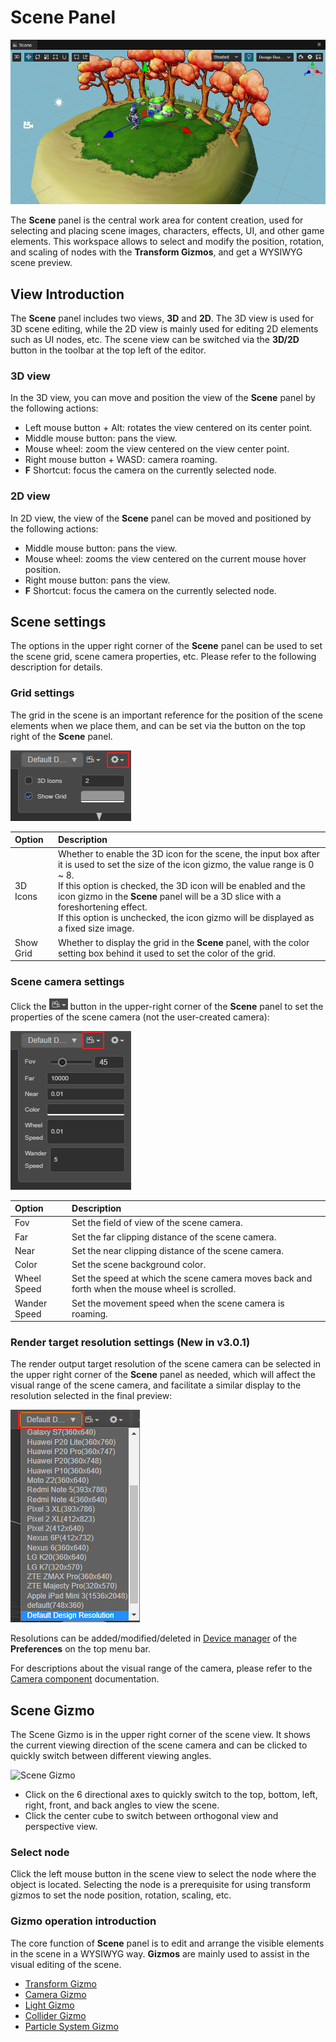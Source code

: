 # Scene Panel

![scene](images/scene.png)

The **Scene** panel is the central work area for content creation, used for selecting and placing scene images, characters, effects, UI, and other game elements. This workspace allows to select and modify the position, rotation, and scaling of nodes with the **Transform Gizmos**, and get a WYSIWYG scene preview.

## View Introduction

The **Scene** panel includes two views, **3D** and **2D**. The 3D view is used for 3D scene editing, while the 2D view is mainly used for editing 2D elements such as UI nodes, etc. The scene view can be switched via the **3D/2D** button in the toolbar at the top left of the editor.

### 3D view

In the 3D view, you can move and position the view of the **Scene** panel by the following actions:
- Left mouse button + Alt: rotates the view centered on its center point.
- Middle mouse button: pans the view.
- Mouse wheel: zoom the view centered on the view center point.
- Right mouse button + WASD: camera roaming.
- **F** Shortcut: focus the camera on the currently selected node.

### 2D view

In 2D view, the view of the **Scene** panel can be moved and positioned by the following actions:
- Middle mouse button: pans the view.
- Mouse wheel: zooms the view centered on the current mouse hover position.
- Right mouse button: pans the view.
- **F** Shortcut: focus the camera on the currently selected node.

## Scene settings

The options in the upper right corner of the **Scene** panel can be used to set the scene grid, scene camera properties, etc. Please refer to the following description for details.

### Grid settings

The grid in the scene is an important reference for the position of the scene elements when we place them, and can be set via the button on the top right of the **Scene** panel.

![Gizmo](images/scene-grid.png)

| Option | Description |
| :-- | :-- |
| 3D Icons | Whether to enable the 3D icon for the scene, the input box after it is used to set the size of the icon gizmo, the value range is 0 ~ 8.<br>If this option is checked, the 3D icon will be enabled and the icon gizmo in the **Scene** panel will be a 3D slice with a foreshortening effect.<br>If this option is unchecked, the icon gizmo will be displayed as a fixed size image. |
| Show Grid | Whether to display the grid in the **Scene** panel, with the color setting box behind it used to set the color of the grid. |

### Scene camera settings

Click the ![set camera](images/set-camera.png) button in the upper-right corner of the **Scene** panel to set the properties of the scene camera (not the user-created camera):

![scene camera](images/scene-camera.png)

| Option | Description |
| :-- | :-- |
| Fov | Set the field of view of the scene camera. |
| Far | Set the far clipping distance of the scene camera. |
| Near  | Set the near clipping distance of the scene camera. |
| Color | Set the scene background color. |
| Wheel Speed  | Set the speed at which the scene camera moves back and forth when the mouse wheel is scrolled. |
| Wander Speed | Set the movement speed when the scene camera is roaming. |

### Render target resolution settings (New in v3.0.1)

The render output target resolution of the scene camera can be selected in the upper right corner of the **Scene** panel as needed, which will affect the visual range of the scene camera, and facilitate a similar display to the resolution selected in the final preview:

![scene resolution](images/scene-resolution.png)

Resolutions can be added/modified/deleted in [Device manager](../preferences/index.md#device-manager) of the **Preferences** on the top menu bar.

For descriptions about the visual range of the camera, please refer to the [Camera component](../components/camera-component.md) documentation.

## Scene Gizmo

The Scene Gizmo is in the upper right corner of the scene view. It shows the current viewing direction of the scene camera and can be clicked to quickly switch between different viewing angles.

![Scene Gizmo](images/scene-gizmo.png)

- Click on the 6 directional axes to quickly switch to the top, bottom, left, right, front, and back angles to view the scene.
- Click the center cube to switch between orthogonal view and perspective view.

### Select node

Click the left mouse button in the scene view to select the node where the object is located. Selecting the node is a prerequisite for using transform gizmos to set the node position, rotation, scaling, etc.

### Gizmo operation introduction

The core function of **Scene** panel is to edit and arrange the visible elements in the scene in a WYSIWYG way. **Gizmos** are mainly used to assist in the visual editing of the scene.

- [Transform Gizmo](./transform-gizmo.md)
- [Camera Gizmo](./camera-gizmo.md)
- [Light Gizmo](./light-gizmo.md)
- [Collider Gizmo](./collider-gizmo.md)
- [Particle System Gizmo](./particle-system-gizmo.md)
